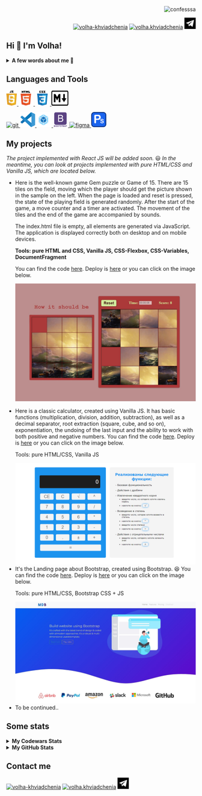 <p align="right"> <img src="https://komarev.com/ghpvc/?username=confesssa&label=Profile%20views&color=0e75b6&style=flat" alt="confesssa" /> </p>
<p align="right">
<a href="https://linkedin.com/in/volha-khviadchenia" target="blank"><img align="" src="https://cdn.jsdelivr.net/npm/simple-icons@3.0.1/icons/linkedin.svg" alt="volha-khviadchenia" height="30" width="40" /></a>
<a href="https://fb.com/volha.khviadchenia" target="blank"><img align="" src="https://cdn.jsdelivr.net/npm/simple-icons@3.0.1/icons/facebook.svg" alt="volha.khviadchenia" height="30" width="40" /></a>
<a href="https://t.me/confesssa" target="blank"><img align="" src="./assets/telegram.png" alt="#5276" height="30"/></a>
</p>

## Hi 👋 I'm Volha!

<details>
 <summary> <b>A few words about me 👩</b> </summary>
<br>
When I was in high school, computer science was one of my favorite subjects. One day, the teacher gave us a task as homework: to create a sample webpage. I remember that night I could not sleep and spent all the time doing my homework, and in the process I had a lot of fun. 😺 Unfortunately after that my life took a different turn, and for a long time my interest were directed to completely different fields.

Now, after more than 10 years, I decided to change the field of activity and try myself as a developer, taking that long-forgotten path which had once appeared in my life. At the moment I am a student at <a href="https://rs.school/js/">RS.School</a>, and I have the ambition of becoming a full-fledged web developer. There is much to do and to learn, but I feel very motivated and ready to face this exciting challenge. 💪

</details>

## Languages and Tools

<p><a href="https://developer.mozilla.org/en-US/docs/Web/JavaScript" target="_blank"> <img src="./assets/340px-Javascript-shield.svg.png" alt="javascript" height="40"/> </a>
<a href="https://www.w3.org/html/" target="_blank"> <img src="https://raw.githubusercontent.com/devicons/devicon/master/icons/html5/html5-original-wordmark.svg" alt="html5" width="40" height="40"/> </a>
<a href="https://www.w3schools.com/css/" target="_blank"> <img src="https://raw.githubusercontent.com/devicons/devicon/master/icons/css3/css3-original-wordmark.svg" alt="css3" width="40" height="40"/> </a>
<a href="https://guides.github.com/features/mastering-markdown/" target="_blank"> <img src="./assets/1280px-Markdown-mark.svg.png" alt="markdown" width="45" height="40"/> </a>
</p>

<p> 
<a href="https://git-scm.com/" target="_blank"> <img src="https://www.vectorlogo.zone/logos/git-scm/git-scm-icon.svg" alt="git" width="40" height="40"/> </a>
<a href="https://code.visualstudio.com/" target="_blank"> <img src="./assets/visual-studio-code-1.svg" alt="vscode" width="40" height="40"/> </a>
<a href="https://webpack.js.org/" target="_blank"> <img src="./assets/1900px-webpack_logo.png" alt="webpack" width="40" height="40"/> </a>
<a href="https://getbootstrap.com" target="_blank"> <img src="https://raw.githubusercontent.com/devicons/devicon/master/icons/bootstrap/bootstrap-plain-wordmark.svg" alt="bootstrap" width="40" height="40"/> </a>  <a href="https://www.figma.com/" target="_blank"> <img src="https://www.vectorlogo.zone/logos/figma/figma-icon.svg" alt="figma" width="40" height="40"/> </a>   <a href="https://psdetch.com/" target="_blank"> <img src="./assets/psdetch.png" alt="psdetch" width="40" height="40"/> </a> </p>

## My projects

<i>The project implemented with React JS will be added soon.</i> 😃<i> In the meantime, you can look at projects implemented with pure HTML/CSS and Vanilla JS, which are located below.</i>
<ul>
<li>
<p>Here is the well-known game Gem puzzle or Game of 15. There are 15 tiles on the field, moving which the player should get the picture shown in the sample on the left. When the page is loaded and reset is pressed, the state of the playing field is generated randomly. After the start of the game, a move counter and a timer are activated. The movement of the tiles and the end of the game are accompanied by sounds.</p>
<p>The index.html file is empty, all elements are generated via JavaScript. The application is displayed correctly both on desktop and on mobile devices.</p>
<p><strong>Tools: pure HTML and CSS, Vanilla JS, CSS-Flexbox, CSS-Variables, DocumentFragment</strong> </p>
<p>You can find the code <a href="https://github.com/confesssa/gem-puzzle">here</a>. Deploy is <a href="https://confesssa.github.io/gem-puzzle/">here</a> or you can click on the image below.</p>
<a href="https://confesssa.github.io/gem-puzzle/">
<img src ="./assets/gem-puzzle.jpg"></a>
</li>
<li>
<p>Here is a classic calculator, created using Vanilla JS. It has basic functions (multiplication, division, addition, subtraction), as well as a decimal separator, root extraction (square, cube, and so on), exponentiation, the undoing of the last input and the ability to work with both positive and negative numbers. You can find the code <a href="https://github.com/confesssa/calculator-JS">here</a>. Deploy is <a href="https://confesssa.github.io/calculator-JS/">here</a> or you can click on the image below.</p>
<p>Tools: pure HTML/CSS, Vanilla JS</p>
<a href="https://confesssa.github.io/calculator-JS/">
<img src ="./assets/calculator.png"></a>
</li>
<li>It's the Landing page about Bootstrap, created using Bootstrap. 😆 You can find the code <a href="https://github.com/confesssa/Bootstrap-landing-page">here</a>. Deploy is <a href="https://confesssa.github.io/Bootstrap-landing-page/index.html">here</a> or you can click on the image below.</li>
<p>Tools: pure HTML/CSS, Bootstrap CSS + JS</p>

<a href="https://confesssa.github.io/Bootstrap-landing-page/index.html">
<img src ="./assets/bootstrap.jpg"></a>

<li>To be continued..</li>
</ul>

## Some stats

<details>
 <summary> <b>My Codewars Stats</b> </summary>
<p><a href="https://www.codewars.com/users/confesssa/stats">
<img src="https://www.codewars.com/users/confesssa/badges/small" alt="codewars">
</img>
</a></p>
 </details>

<details>
 <summary> <b>My GitHub Stats</b> </summary>
<p><img align="left" src="https://github-readme-stats.vercel.app/api/top-langs?username=confesssa&show_icons=true&locale=en&layout=compact" alt="confesssa" /></p>

<p>&nbsp;<img align="center" src="https://github-readme-stats.vercel.app/api?username=confesssa&show_icons=true&locale=en" alt="confesssa" /></p>

 <p><img align="center" src="https://github-readme-streak-stats.herokuapp.com/?user=confesssa&" alt="confesssa" /></p>
 </details>

 <!-- <details>
 <summary> <b>My programming Stats</b> </summary>
 <!--START_SECTION:waka-->

<!--END_SECTION:waka-->
 <!-- </details> -->

<!-- ## My publication
<a href="https://confesssa.medium.com/%D0%B8%D1%82%D0%BE%D0%B3%D0%BE%D0%B2%D1%8B%D0%B9-%D0%BF%D1%80%D0%BE%D0%B5%D0%BA%D1%82-%D1%81%D1%82%D1%83%D0%B4%D0%B5%D0%BD%D1%82%D0%BE%D0%B2-rolling-scopes-school-%D0%BA%D0%BB%D0%BE%D0%BD-monefy-4402a007b6aa"> The article on Medium</a> -->

## Contact me

<p align="left">
<a href="https://linkedin.com/in/volha-khviadchenia" target="blank"><img align="" src="https://cdn.jsdelivr.net/npm/simple-icons@3.0.1/icons/linkedin.svg" alt="volha-khviadchenia" height="30" width="40" /></a>
<a href="https://fb.com/volha.khviadchenia" target="blank"><img align="" src="https://cdn.jsdelivr.net/npm/simple-icons@3.0.1/icons/facebook.svg" alt="volha.khviadchenia" height="30" width="40" /></a>
<a href="https://t.me/confesssa" target="blank"><img align="" src="./assets/telegram.png" alt="#5276" height="30"/></a>
</p>
